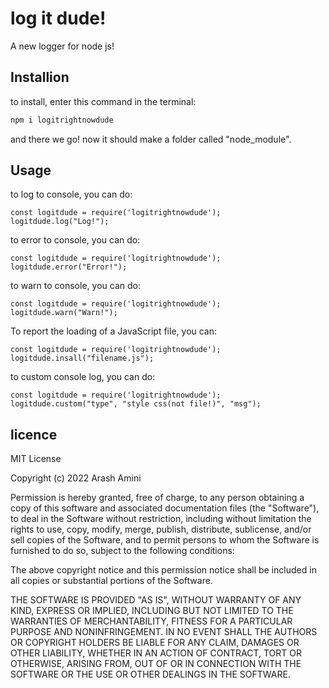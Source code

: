# log it dude!
A new logger for node js!
## Installion
to install, enter this command in the terminal:
```bash
npm i logitrightnowdude
```
and there we go! now it should make a folder called "node_module".
## Usage

to log to console, you can do:

```
const logitdude = require('logitrightnowdude');
logitdude.log("Log!");
```

to error to console, you can do:

```
const logitdude = require('logitrightnowdude');
logitdude.error("Error!");
```

to warn to console, you can do:

```
const logitdude = require('logitrightnowdude');
logitdude.warn("Warn!");
```
To report the loading of a JavaScript file, you can:

```
const logitdude = require('logitrightnowdude');
logitdude.insall("filename.js");
```
to custom console log, you can do:

```
const logitdude = require('logitrightnowdude');
logitdude.custom("type", "style css(not file!)", "msg");
```
## licence
MIT License

Copyright (c) 2022 Arash Amini

Permission is hereby granted, free of charge, to any person obtaining a copy
of this software and associated documentation files (the "Software"), to deal
in the Software without restriction, including without limitation the rights
to use, copy, modify, merge, publish, distribute, sublicense, and/or sell
copies of the Software, and to permit persons to whom the Software is
furnished to do so, subject to the following conditions:

The above copyright notice and this permission notice shall be included in all
copies or substantial portions of the Software.

THE SOFTWARE IS PROVIDED "AS IS", WITHOUT WARRANTY OF ANY KIND, EXPRESS OR
IMPLIED, INCLUDING BUT NOT LIMITED TO THE WARRANTIES OF MERCHANTABILITY,
FITNESS FOR A PARTICULAR PURPOSE AND NONINFRINGEMENT. IN NO EVENT SHALL THE
AUTHORS OR COPYRIGHT HOLDERS BE LIABLE FOR ANY CLAIM, DAMAGES OR OTHER
LIABILITY, WHETHER IN AN ACTION OF CONTRACT, TORT OR OTHERWISE, ARISING FROM,
OUT OF OR IN CONNECTION WITH THE SOFTWARE OR THE USE OR OTHER DEALINGS IN THE
SOFTWARE.
